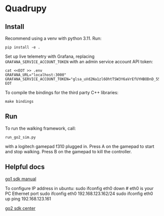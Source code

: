 # Quadrupy

## Install
Recommend using a venv with python 3.11. Run:
```
pip install -e .
```

Set up live telemetry with Grafana, replacing `GRAFANA_SERVICE_ACCOUNT_TOKEN` with an admin service account API token:
```
cat <<EOT >> .env
GRAFANA_URL="localhost:3000"
GRAFANA_SERVICE_ACCOUNT_TOKEN="glsa_uVd2Na1zl6OhtTSW3Y6aVrEfUYHBODnD_5517eedd"
EOT
```

To compile the bindings for the third party C++ libraries:
```
make bindings
```

## Run 

To run the walking framework, call:
```
run_go2_sim.py
```
with a logitech gamepad f310 plugged in. Press A on the gamepad to start and stop walking. Press B on the gamepad to kill the controller.

## Helpful docs

[go1 sdk manual](https://docs.trossenrobotics.com/unitree_go1_docs/_downloads/7a5296f31f42c1c274387504531932ba/go1_unitree_legged_sdk_manual.pdf)

To configure IP address in ubuntu:
sudo ifconfig eth0 down # eth0 is your PC Ethernet port
sudo ifconfig eth0 192.168.123.162/24
sudo ifconfig eth0 up
ping 192.168.123.161

[go2 sdk center](https://support.unitree.com/home/en/developer)
